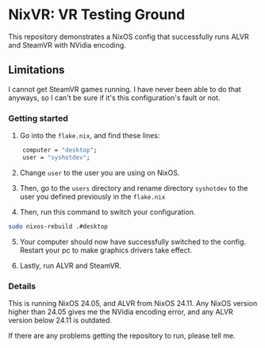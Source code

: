 # NixVR: VR Testing Ground
This repository demonstrates a NixOS config that successfully runs ALVR and SteamVR with NVidia encoding.

## Limitations
I cannot get SteamVR games running. I have never been able to do that anyways, so I can't be sure
if it's this configuration's fault or not.

### Getting started
1. Go into the `flake.nix`, and find these lines:
```nix
    computer = "desktop";
    user = "syshotdev";
```

2. Change `user` to the user you are using on NixOS.

3. Then, go to the `users` directory and rename directory `syshotdev` to the user you defined previously in the `flake.nix`

4. Then, run this command to switch your configuration.
```bash
sudo nixos-rebuild .#desktop
```

5. Your computer should now have successfully switched to the config. Restart your pc to make graphics drivers take effect.

6. Lastly, run ALVR and SteamVR.


### Details
This is running NixOS 24.05, and ALVR from NixOS 24.11.
Any NixOS version higher than 24.05 gives me the NVidia encoding error,
and any ALVR version below 24.11 is outdated.

If there are any problems getting the repository to run, please tell me.
